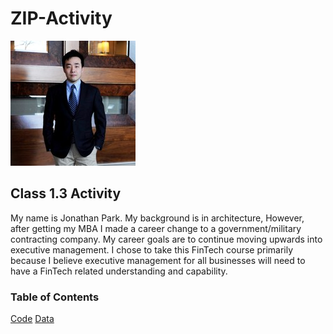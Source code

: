 # ZIP-Activity

![Portrait](linkedin-picture.jpg)

## Class 1.3 Activity

My name is Jonathan Park. My background is in architecture, However, after 
getting my MBA I made a career change to a government/military contracting 
company. My career goals are to continue moving upwards into executive 
management. I chose to take this FinTech course primarily because I believe 
executive management for all businesses will need to have a FinTech related 
understanding and capability.

### Table of Contents
[Code](https://github.com/jkp0586/ZIP-Activity/tree/master/code)
[Data](https://github.com/jkp0586/ZIP-Activity/tree/master/data)

